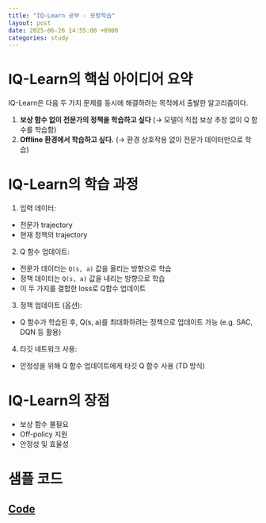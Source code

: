 ```yaml
---
title: "IQ-Learn 공부 - 모방학습"
layout: post
date: 2025-06-26 14:55:00 +0900
categories: study
---
```


# IQ-Learn의 핵심 아이디어 요약
IQ-Learn은 다음 두 가지 문제를 동시에 해결하려는 목적에서 출발한 알고리즘이다.
1. **보상 함수 없이 전문가의 정책을 학습하고 싶다** (→ 모델이 직접 보상 추정 없이 Q 함수를 학습함)
2. **Offline 환경에서 학습하고 싶다.** (→ 환경 상호작용 없이 전문가 데이터만으로 학습)

# IQ-Learn의 학습 과정
1. 입력 데이터:
- 전문가 trajectory
- 현재 정책의 trajectory
2. Q 함수 업데이트:
- 전문가 데이터는 `Q(s, a)` 값을 올리는 방향으로 학습
- 정책 데이터는 `Q(s, a)` 값을 내리는 방향으로 학습
- 이 두 가지를 결합한 loss로 Q함수 업데이트
3. 정책 업데이트 (옵션):
- Q 함수가 학습된 후, Q(s, a)를 최대화하려는 정책으로 업데이트 가능 (e.g. SAC, DQN 등 활용)
4. 타깃 네트워크 사용:
- 안정성을 위해 Q 함수 업데이트에게 타깃 Q 함수 사용 (TD 방식)

# IQ-Learn의 장점
- 보상 함수 불필요
- Off-policy 지원
- 안정성 및 효율성

# 샘플 코드
## [Code](https://github.com/soonawg/iqlearn-sample/blob/main/iqlearn_sample.py)